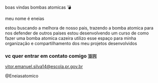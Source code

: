 boas vindas bombas atomicas 💣

meu nome é eneias

estou buscando a melhora de nosso pais, trazendo a bomba atomica para nos defender de outros paises 
estou desenvolvendo um curso de como fazer uma bomba atomica cazeira
utilizo esse espaço para minha organização e compartilhamento dos meu projetos desenvolvidos

### vc quer entrar em contato comigo 🇧🇷

vitor.emanuel.silva14@escola.pr.gov.br

@Eneiasatomico

